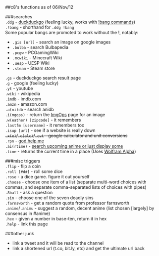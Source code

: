 ##c8's functions as of 06/Nov/12  
  
###searches  
`.ddg` - [duckduckgo](http://duckduckgo.com) (feeling lucky, works with [!bang commands](http://duckduckgo.com/bang.html))  
`.!bang` - shorthand for `.ddg !bang`  
Some popular bangs are promoted to work without the !, notably:  
 - `.gis [url]` - search an image on google images  
 - `.bulba` - search Bulbapedia  
 - `.pcgw` - PCGamingWiki  
 - `.mcwiki` - Minecraft Wiki  
 - `.uesp` - UESP Wiki  
 - `.steam` - Steam store  

`.gs` - duckduckgo search result page  
`.g` - google (feeling lucky)  
`.yt` - youtube  
`.wiki` - wikipedia  
`.imdb` - imdb.com  
`.amzn` - amazon.com  
`.a(ni)db` - search anidb  
`.i(mgops)` - return the [ImgOps](http://imgops.com/) page for an image  
`.w(eather) [zipcode]` - it remembers  
`.lastfm [username]` - it remembers too  
`.isup [url]` - see if a website is really down  
<strike>`.x(e)`/`.c(alc)`/`.cvt` - google calculator and unit conversions</strike>  
`.rpn` - [god help me](https://metacpan.org/pod/Math::RPN#OPERATORS)  
`.ai(rtime)` - [search upcoming anime or just display some](http://www.mahou.org/Showtime/)  
`.time` - returns the current time in a place (Uses [Wolfram Alpha](http://www.wolframalpha.com/))
  
###misc triggers  
`.flip` - flip a coin  
`.roll [#d#]` - roll some dice  
`.rose` - a dice game. figure it out yourself  
`.choose` - choose one item of a list (separate multi-word choices with commas, and separate comma-separated lists of choices with pipes)  
`.8ball` - ask a question  
`.sin` - choose one of the seven deadly sins  
`.farnsworth` - get a random quote from professor farnsworth  
`.anime`/`.animu` - suggest a random, decent anime (list chosen [largely] by consensus in #anime)  
`.hex` - given a number in base-ten, return it in hex  
`.help` - link this page  
  
###other junk  
- link a tweet and it will be read to the channel  
- link a shortened url (t.co, bit.ly, etc) and get the ultimate url back  
